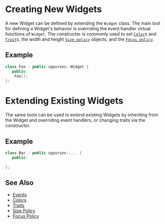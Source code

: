 # Creating New Widgets

A new Widget can be defined by extending the `Widget` class. The main tool for
defining a Widget's behavior is overriding the event handler virtual functions
of `Widget`.  The constructor is commonly used to set [`Color`](colors.md)s and
[`Trait`](traits.md)s, the width and height [`Size_policy`](size-policy.md)
objects, and the [`Focus_policy`](focus-policy.md).

## Example

```cpp
class Foo : public cppurses::Widget {
   public:
    Foo();
};
```

# Extending Existing Widgets

The same tools can be used to extend existing Widgets by inheriting from the
Widget and overriding event handlers, or changing traits via the constructor.

## Example

```cpp
class Bar : public cppurses::... {
   public:
    
};
```

## See Also

- [Events](events.md)
- [Colors](colors.md)
- [Traits](traits.md)
- [Size Policy](size-policy.md)
- [Focus Policy](focus-policy.md)
